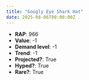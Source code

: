 ```yaml
---
title: "Googly Eye Shark Hat"
date: 2025-08-06T00:00:00Z
---
```

- **RAP**: 966
- **Value**: -1
- **Demand level**: -1
- **Trend**: -1
- **Projected?**: True
- **Hyped?**: True
- **Rare?**: True
